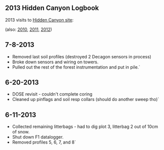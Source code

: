 ## 2013 Hidden Canyon Logbook

2013 visits to [Hidden Canyon
site](hiddencanyon:sitedescription):

(also: [2010](hiddencanyon:hc2010_log),
[2011](hiddencanyon:hc2011_log),
[2012](hiddencanyon:hc2012_log))

7-8-2013
--------

* Removed last soil profiles (destroyed 2 Decagon sensors in process)
* Broke down sensors and wiring on towers.
* Pulled out the rest of the forest instrumentation and put in pile.`

6-20-2013
---------

* DOSE revisit - couldn't complete coring
* Cleaned up pinflags and soil resp collars (should do another sweep tho)`

6-11-2013
---------

* Collected remaining litterbags - had to dig plot 3, litterbag 2 out of 10cm of snow.
* Shut down F1 datalogger.
* Removed profiles 5, 6, 7, and 8`
